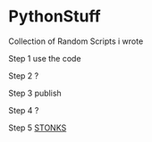 # PythonStuff
Collection of Random Scripts i wrote

Step 1 use the code

Step 2 ?

Step 3 publish

Step 4 ?

Step 5 
[STONKS](https://imgur.com/a/eXCa92p#nSMXJ3N)
